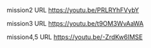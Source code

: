 mission2 URL        https://youtu.be/PRLRYhFVybY


mission3 URL        https://youtu.be/t9OM3WvAaWA


mission4,5 URL      https://youtu.be/-ZrdKw6IMSE
